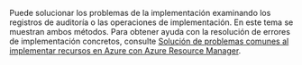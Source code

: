 Puede solucionar los problemas de la implementación examinando los registros de auditoría o las operaciones de implementación. En este tema se muestran ambos métodos. Para obtener ayuda con la resolución de errores de implementación concretos, consulte [Solución de problemas comunes al implementar recursos en Azure con Azure Resource Manager](../articles/azure-resource-manager/resource-manager-common-deployment-errors.md).



<!--HONumber=Nov16_HO3-->


